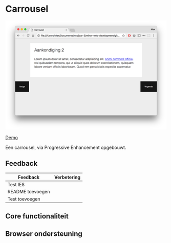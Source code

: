# Carrousel

![Preview](screenshots/preview.png)

[Demo](https://vriesm060.github.io/browser-technologies/opdracht2/carrousel/)

Een carrousel, via Progressive Enhancement opgebouwt.

## Feedback

| Feedback | Verbetering |
| -------- | ----------- |
| Test IE8 | |
| README toevoegen | |
| Test toevoegen | |

## Core functionaliteit

## Browser ondersteuning
